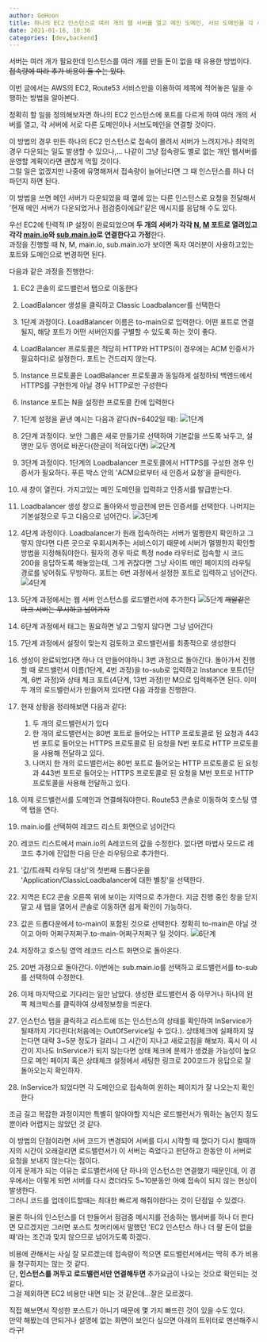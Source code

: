 ```yaml
---
author: GoHoon
title: 하나의 EC2 인스턴스로 여러 개의 웹 서버를 열고 메인 도메인, 서브 도메인을 각 서버에 연결하기
date: 2021-01-16, 10:36
categories: [dev,backend]
---
```

서버는 여러 개가 필요한데 인스턴스를 여러 개를 만들 돈이 없을 때 유용한 방법이다.   
~~접속량에 따라 추가 비용이 들 수는 있다.~~   
<!-- Excerpt -->

이번 글에서는 AWS의 EC2, Route53 서비스만을 이용하여 제목에 적어놓은 일을 수행하는 방법을 알아본다.   

정확히 할 일을 정의해보자면 하나의 EC2 인스턴스에 포트를 다르게 하여 여러 개의 서버를 열고, 각 서버에 서로 다른 도메인이나 서브도메인을 연결할 것이다.   

이 방법의 경우 만든 하나의 EC2 인스턴스로 접속이 몰려서 서버가 느려지거나 최악의 경우 다운되는 일도 발생할 수 있으나,... 나같이 그냥 접속량도 별로 없는
개인 웹서버를 운영할 계획이라면 괜찮게 먹힐 것이다.   
그럴 일은 없겠지만 나중에 유명해져서 접속량이 늘어난다면 그 때 인스턴스를 하나 더 파던지 하면 된다.   

이 방법을 쓰면 메인 서버가 다운되었을 때 옆에 있는 다른 인스턴스로 요청을 전달해서 '현재 메인 서버가 다운되었거나 점검중이에요!'같은 메시지를 응답해 수도 있다.   

우선 EC2에 탄력적 IP 설정이 완료되었으며 <b>두 개의 서버가 각각 <u>N</u>, <u>M</u> 포트로 열려있고 각각 <u>main.io</u>와 <u>sub.main.io</u>로 연결한다고 가정</b>한다.   
과정을 진행할 때 N, M, main.io, sub.main.io가 보이면 독자 여러분이 사용하고있는 포트와 도메인으로 변경하면 된다.   

다음과 같은 과정을 진행한다:

1. EC2 콘솔의 로드밸런서 탭으로 이동한다
2. LoadBalancer 생성을 클릭하고 Classic Loadbalancer를 선택한다
3. 1단계 과정이다. LoadBalancer 이름은 to-main으로 입력한다. 어떤 포트로 연결될지, 해당 포트가 어떤 서버인지를 구별할 수 있도록 하는 것이 좋다.
4. LoadBalancer 프로토콜은 적당히 HTTP와 HTTPS(이 경우에는 ACM 인증서가 필요하다)로 설정한다. 포트는 건드리지 않는다. 
5. Instance 프로토콜은 LoadBalancer 프로토콜과 동일하게 설정하되 백엔드에서 HTTPS를 구현한게 아닐 경우 HTTP로만 구성한다
6. Instance 포트는 N을 설정한 프로토콜 칸에 입력한다
7. 1단계 설정을 끝낸 예시는 다음과 같다(N=6402일 때): ![1단계](...image_base.../loadbalancer-1st-step.jpg)
8. 2단계 과정이다. 보안 그룹은 새로 만들기로 선택하여 기본값을 쓰도록 놔두고, 설명만 모두 영어로 바꾼다(한글이 적혀있다면)
   ![2단계](...image_base.../loadbalancer-2nd-step.jpg)
9. 3단계 과정이다. 1단계의 Loadbalancer 프로토콜에서 HTTPS를 구성한 경우 인증서가 필요하다. 푸른 박스 안의 'ACM으로부터 새 인증서 요청'을 클릭한다.
10. 새 창이 열린다. 가지고있는 메인 도메인을 입력하고 인증서를 발급받는다.
11. Loadbalancer 생성 창으로 돌아와서 방금전에 만든 인증서를 선택한다. 나머지는 기본설정으로 두고 다음으로 넘어간다.
    ![3단계](...image_base.../loadbalancer-3rd-step.jpg)
12. 4단계 과정이다. Loadbalancer가 원래 접속하려는 서버가 멀쩡한지 확인하고 그렇지 않다면 다른 곳으로 우회시켜주는 서비스이기 때문에 
    서버가 멀쩡한지 확인할 방법을 지정해줘야한다. 필자의 경우 따로 특정 node 라우터로 접속할 시 코드 200을 응답하도록 해놓았는데, 
    그게 귀찮다면 그냥 사이트 메인 페이지의 라우팅 경로를 넣어줘도 무방하다. 포트는 6번 과정에서 설정한 포트로 입력하고 넘어간다.
    ![4단계](...image_base.../loadbalancer-4th-step.jpg)
    
13. 5단계 과정에서는 웹 서버 인스턴스를 로드밸런서에 추가한다
    ![5단계](...image_base.../loadbalancer-5th-step.jpg)
    <del>깨알같은 마크 서버는 무시하고 넘어가자</del>
    
14. 6단계 과정에서 태그는 필요하면 넣고 그렇지 않다면 그냥 넘어간다
15. 7단계 과정에서 설정이 맞는지 검토하고 로드밸런서를 최종적으로 생성한다
16. 생성이 완료되었다면 하나 더 만들어야하니 3번 과정으로 돌아간다. 돌아가서 진행할 때 로드밸런서 이름(1단계, 4번 과정)을 to-sub로 입력하고 
    Instance 포트(1단계, 6번 과정)와 상태 체크 포트(4단계, 13번 과정)만 
    M으로 입력해주면 된다. 이미 두 개의 로드밸런서가 만들어져 있다면 다음 과정을 진행한다.
17. 현재 상황을 정리해보면 다음과 같다:
      1. 두 개의 로드밸런서가 있다
      2. 한 개의 로드밸런서는 80번 포트로 들어오는 HTTP 프로토콜로 된 요청과 443번 포트로 들어오는 HTTPS 프로토콜로 된 요청을 N번 포트로 HTTP 프로토콜을 사용해 전달하고 있다.
      3. 나머지 한 개의 로드밸런서는 80번 포트로 들어오는 HTTP 프로토콜로 된 요청과 443번 포트로 들어오는 HTTPS 프로토콜로 된 요청을 M번 포트로 HTTP 프로토콜을 사용해 전달하고 있다.
18. 이제 로드밸런서를 도메인과 연결해줘야한다. Route53 콘솔로 이동하여 호스팅 영역 탭을 연다.
19. main.io를 선택하여 레코드 리스트 화면으로 넘어간다
20. 레코드 리스트에서 main.io의 A레코드의 값을 수정한다. 없다면 마법사 모드로 레코드 추가에 진입한 다음 단순 라우팅으로 추가한다.
21. '값/트래픽 라우팅 대상'의 첫번째 드롭다운을 'Application/ClassicLoadbalancer에 대한 별칭'을 선택한다.
22. 지역은 EC2 콘솔 오른쪽 위에 보이는 지역으로 추가한다. 지금 진행 중인 창을 닫지 말고 새 탭을 열어서 콘솔로 이동하면 쉽게 확인이 가능하다.
23. 값은 드롭다운에서 to-main이 포함된 것으로 선택한다. 정확히 to-main은 아닐 것이고 아마 어쩌구저쩌구.to-main-어쩌구저쩌구 일 것이다.
    ![6단계](...image_base.../route53-1st-step.jpg)
24. 저장하고 호스팅 영역 레코드 리스트 화면으로 돌아온다.
25. 20번 과정으로 돌아간다. 이번에는 sub.main.io를 선택하고 로드밸런서를 to-sub를 선택하여 수정한다.
26. 이제 마지막으로 기다리는 일만 남았다. 생성한 로드밸런서 중 아무거나 하나의 왼쪽 체크박스를 클릭하여 상세정보창을 띄운다.
27. 인스턴스 탭을 클릭하고 리스트에 뜨는 인스턴스의 상태를 확인하여 InService가 될때까지 기다린다(처음에는 OutOfService일 수 있다.). 상태체크에 실패하지 않는다면 
    대략 3~5분 정도가 걸리니 그 시간이 지나고 새로고침을 해보자. 혹시 이 시간이 지나도 InService가 되지 않는다면 상태 체크에 
    문제가 생겼을 가능성이 높으므로 메인 페이지 혹은 상태체크 설정에서 세팅한 링크로 200코드가 응답으로 잘 돌아오는지 확인하자.
28. InService가 되었다면 각 도메인으로 접속하여 원하는 페이지가 잘 나오는지 확인한다


조금 길고 복잡한 과정이지만 특별히 알아야할 지식은 로드밸런서가 뭐하는 놈인지 정도 뿐이라 어렵지는 않았던 것 같다.   

이 방법의 단점이라면 서버 코드가 변경되어 서버를 다시 시작할 때 껐다가 다시 켤때까지의 시간이 오래걸리면 로드밸런서가 이 서버는 죽었다고 판단하고
한동안 이 서버로 요청을 보내지 않는다는 점이다.   
이게 문제가 되는 이유는 로드밸런서에 단 하나의 인스턴스만 연결했기 때문인데, 이 경우에서는 이렇게 되면
서버를 다시 켰더라도 5~10분동안 아예 접속이 되지 않는 현상이 발생한다.   
그러니 코드를 업데이트할때는 최대한 빠르게 해줘야한다는 것이 단점일 수 있겠다.   

물론 하나의 인스턴스를 더 만들어서 점검중 메시지를 전송하는 웹서버를 하나 더 판다면 모르겠지만 그러면 포스트 첫머리에서 말했던 'EC2 인스턴스 하나 더 팔
돈이 없을 때'라는 조건과 맞지 않으므로 넘어가도록 하겠다.   

비용에 관해서는 사실 잘 모르겠는데 접속량이 적으면 로드밸런서에서는 딱히 추가 비용을 청구하지는 않는 것 같다.   
단, **인스턴스를 꺼두고 로드밸런서만 연결해두면** 추가요금이 나오는 것으로 확인되는 것 같다.   
그걸 제외하면 EC2 비용만 내면 되는 것 같은데...잘은 모르겠다.   

직접 해보면서 작성한 포스트가 아니기 때문에 몇 가지 빠뜨린 것이 있을 수도 있다.    
만약 해봤는데 안되거나 설명에 없는 화면이 보인다 싶으면 아래의 트위터로 멘션해주시라구!
